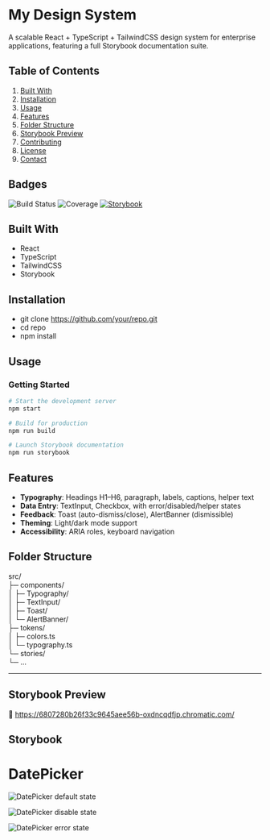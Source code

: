 # My Design System  
A scalable React + TypeScript + TailwindCSS design system for enterprise applications, featuring a full Storybook documentation suite.
## Table of Contents
1. [Built With](#built-with)
2. [Installation](#installation)
3. [Usage](#usage)
4. [Features](#features)
5. [Folder Structure](#folder-structure)
6. [Storybook Preview](#storybook-preview)
7. [Contributing](#contributing)
8. [License](#license)
9. [Contact](#contact)

## Badges
![Build Status](https://img.shields.io/github/actions/workflow/status/your/repo/ci.yml)
![Coverage](https://img.shields.io/codecov/c/github/your/repo)
[![Storybook](https://img.shields.io/badge/storybook-live-blue.svg)](https://your-project.chromatic.com)


## Built With
- React
- TypeScript
- TailwindCSS
- Storybook

## Installation
- git clone https://github.com/your/repo.git
- cd repo
- npm install
## Usage

### Getting Started
```bash
# Start the development server
npm start

# Build for production
npm run build

# Launch Storybook documentation
npm run storybook
```




## Features
- **Typography**: Headings H1–H6, paragraph, labels, captions, helper text  
- **Data Entry**: TextInput, Checkbox, with error/disabled/helper states  
- **Feedback**: Toast (auto-dismiss/close), AlertBanner (dismissible)  
- **Theming**: Light/dark mode support  
- **Accessibility**: ARIA roles, keyboard navigation  

## Folder Structure
src/  
├─ components/  
│  ├─ Typography/  
│  ├─ TextInput/  
│  ├─ Toast/  
│  └─ AlertBanner/  
├─ tokens/  
│  ├─ colors.ts  
│  └─ typography.ts  
└─ stories/  
   └─ ...  


---


## Storybook Preview
🔗 https://6807280b26f33c9645aee56b-oxdncqdfjp.chromatic.com/


## Storybook 

# DatePicker
![DatePicker default state](./ScreenShots/DatePicker/DatePicker_default.jpeg)

![DatePicker disable state](./ScreenShots/DatePicker/DatePicker_disabled.jpeg)

![DatePicker error state](./ScreenShots/DatePicker/DatePicker_error.jpeg)
